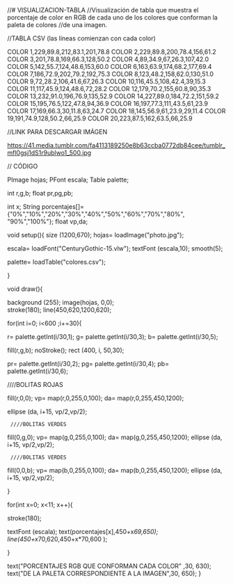 //# VISUALIZACION-TABLA
//Visualización de tabla que muestra el porcentaje de color en RGB de cada uno de los colores que conforman la paleta de colores //de una imagen.

//TABLA CSV (las líneas comienzan con cada color)

COLOR 1,229,89.8,212,83.1,201,78.8
COLOR 2,229,89.8,200,78.4,156,61.2
COLOR 3,201,78.8,169,66.3,128,50.2
COLOR 4,89,34.9,67,26.3,107,42.0
COLOR 5,142,55.7,124,48.6,153,60.0
COLOR 6,163,63.9,174,68.2,177,69.4
COLOR 7,186,72.9,202,79.2,192,75.3
COLOR 8,123,48.2,158,62.0,130,51.0
COLOR 9,72,28.2,106,41.6,67,26.3
COLOR 10,116,45.5,108,42.4,39,15.3
COLOR 11,117,45.9,124,48.6,72,28.2
COLOR 12,179,70.2,155,60.8,90,35.3
COLOR 13,232,91.0,196,76.9,135,52.9
COLOR 14,227,89.0,184,72.2,151,59.2
COLOR 15,195,76.5,122,47.8,94,36.9
COLOR 16,197,77.3,111,43.5,61,23.9
COLOR 17,169,66.3,30,11.8,63,24.7
COLOR 18,145,56.9,61,23.9,29,11.4
COLOR 19,191,74.9,128,50.2,66,25.9
COLOR 20,223,87.5,162,63.5,66,25.9

//LINK PARA DESCARGAR IMÁGEN

https://41.media.tumblr.com/fa4113189250e8b63ccba0772db84cee/tumblr_mfl0gsj1dS1r9ublwo1_500.jpg

// CÓDIGO

PImage hojas;
PFont escala;
Table palette;

int r,g,b;
float pr,pg,pb;

int x;
String porcentajes[]={"0%","10%","20%","30%","40%","50%","60%","70%","80%",
"90%","100%"};
float vp,da;



void setup(){
size (1200,670);
hojas= loadImage("photo.jpg");

escala= loadFont("CenturyGothic-15.vlw");
textFont (escala,10);
smooth(5);

palette= loadTable("colores.csv");
 
}

void draw(){
 
background (255); 
image(hojas, 0,0);  
stroke(180);
line(450,620,1200,620);

for(int i=0; i<600 ;i+=30){
  
  r= palette.getInt(i/30,1);
  g= palette.getInt(i/30,3);
  b= palette.getInt(i/30,5);

fill(r,g,b);
noStroke();
rect (400, i, 50,30);

  
  pr= palette.getInt(i/30,2);
  pg= palette.getInt(i/30,4);
  pb= palette.getInt(i/30,6);
  
   ////BOLITAS ROJAS
  
  fill(r,0,0);
  vp= map(r,0,255,0,100);
  da= map(r,0,255,450,1200);
  
  ellipse (da, i+15, vp/2,vp/2);
  
     ////BOLITAS VERDES
  
  fill(0,g,0);
  vp= map(g,0,255,0,100);
  da= map(g,0,255,450,1200);
  ellipse (da, i+15, vp/2,vp/2);
  
     ////BOLITAS VERDES
  
  fill(0,0,b);
  vp= map(b,0,255,0,100);
  da= map(b,0,255,450,1200);
  ellipse (da, i+15, vp/2,vp/2);
 

}

for(int x=0; x<11; x++){

  
 stroke(180);
 
  
 textFont (escala);
text(porcentajes[x],450+x*69,650);
line(450+x*70,620,450+x*70,600 );
  

}

text("PORCENTAJES RGB QUE CONFORMAN CADA COLOR" ,30, 630);
text("DE LA PALETA CORRESPONDIENTE A LA IMAGEN",30, 650);
}
